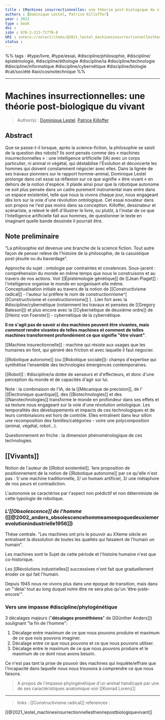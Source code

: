 ```yaml
---
title : [Machines insurrectionnelles: une théorie post-biologique du vivant]
authors : [Dominique Lestel, Patrice Killoffer]
year : 2021
type : book
doi : 
isbn : 978-2-213-71770-8
URI : zotero://select/items/@2021_lestel_machinesinsurrectionnellestheoriepostbiologiquevivant
status : 
---
```


%% tags : #type/livre, #type/essai, #discipline/philosophie, #discipline/épistémologie, #discipline/éthologie #discipline/ia #discipline/technologie #discipline/informatique #discipline/cybernétique #discipline/biologie #cat/société #aoi/cosmotechnique %% 

---

Machines insurrectionnelles: une théorie post-biologique du vivant
===
> Author(s) : [Dominique Lestel](https://fr.wikipedia.org/wiki/Dominique_Lestel), [Patrice Killoffer](https://fr.wikipedia.org/wiki/Patrice_Killoffer)

## Abstract
Que se passe-t-il lorsque, après la science-fiction, la philosophie se saisit de la question des robots? Ils sont pensés comme des « machines insurrectionnelles » : une intelligence artificielle (IA) avec un corps particulier, ni animal ni végétal, qui déstabilise l'Évolution et déconcerte les hommes qui doivent constamment négocier avec elles. Dans la lignée de ses travaux pionniers sur le rapport homme-animal, Dominique Lestel prolonge dans cet essai sa réflexion sur ce que signifie « être vivant » en dehors de la notion d'espèce. Il plaide ainsi pour que la robotique autonome ne soit plus pensée dans un cadre purement instrumental mais entre dans un espace existentiel, telle que nous la vivons chaque jour, nous engageant dès lors sur la voie d'une révolution ontologique. Cet essai novateur dans son propos ne l'est pas moins dans sa conception. Killoffer, dessinateur et scénariste, a relevé le défi d'illustrer le livre, ou plutôt, à l'instar de ce que l'Intelligence artificielle fait aux hommes, de questionner le texte en imaginant quelle bande dessinée il pourrait être.

## Note preliminaire

"La philosophie est devenue une branche de la science fiction. Tout autre façon de penser relève de l'histoire de la philosophie, de la casuistique post-jésuite ou du bavardage". 

Approche du sujet : ontologie par contraintes et covalences. Sous-jacent : compréhension du monde en même temps que nous le construisons et au travers de nos actions. Voir [[Épistémologie génétique]] de [[Jean Piaget]] : l'intelligence organise le monde en sorganisant elle même. Conceptualisation initiale au travers de la notion de [[Constructivisme radical]] - l'auteur lui préfère le nom de constructionnisme^[ [[Constructivisme et constructionnisme]] ] . Lien fort avec la #discipline/cybernétique (notamment les travaux et pensées de [[Gregory Bateson]]) et plus encore avec la [[Cybernétique de deuxième ordre]] de [[Heinz von Foerster]] - cybernétique de la cybernétique.

**Il ne s'agit pas de savoir *si* des machines peuvent être vivantes, mais *comment* rendre vivantes de telles machines et comment de telles machines transforment profondément ce que signifie "être vivant"**.

[[Machine insurectionnelle]] : machine qui résiste aux usages que les humaines en font, qui généré des friction et avec laquelle il faut négocier. 

[[Robotique autonome]] (ou [[Robotique sociale]]): champs d'expertise qui synthétise  l'ensemble des technologies émergences contemporaines. 

[[Robot]] : #discipline/ia dotée de senseurs et d'effecteurs, et donc d'une perception du monde et de capacités d'agir sur lui.

Note : la combinaison de l'IA, de la [[Mécanique de precision]], de l' [[Électronique quantique]], des [[Biotechnologies]] et des [[Nanotechnologies]] transforme le monde en profondeur dans ses effets et sa texture nous engageant sur la voie d'une *révolution ontologique*. Les temporalités des développements et impacts de ces technologiques et de leurs combinaisons est hors de contrôle. Elles entraînent dans leur sillon une recomposition des familles/catégories - voire une polycomposition (animal, végétal, robot...).

Questionnement en friche : la dimension phénoménologique de ces technologies. 

## [[Vivants]]

Notion de l'auteur de [[Robot existentiel]].
1ere proposition de positionnement de la notion de [[Robotique autonome]] par ce qu'elle n'est pas : 1/ une machine traditionnelle,  2/ un humain artificiel, 3/ une métaphore de nos peurs et contradiction. 

L'autonomie se caractérise par l'aspect non prédictif et non déterministe de cette typologie de robotique. 

### *L'[[Obsolescence]] de l'homme* ([[@2002_anders_obsolescencehommeameepoquedeuxiemerevolutionindustrielle1956]])
Thèse centrale. "Les machines ont pris le pouvoir au XXeme siècle en entraînant la dissolution de toutes les qualités qui faisaient de l'humain un humain". 

Les machines sont le Sujet de cette période et l'histoire humaine n'est que co-historique. 

Les [[Révolutions industrielles]] successives n'ont fait que graduellement éroder ce qui fait l'humain. 

Depuis 1945 nous ne vivons plus dans une époque de transition, mais dans un "'delai' tout au long duquel notre être ne sera plus qu'un 'être-juste-encore'".

### Vers une impasse #discipline/phylogénétique 

3 décalages majeurs ("**décalages prométhéens**" de [[Günther Anders]]) soulignant "la fin de l'homme":
1. Décalage entre maximum de ce que nous pouvons produire et maximum de ce que nois pouvons imaginer. 
2. Décalage entre ce que nous pouvons et ce que nous pouvons utiliser. 
3. Décalage entre le maximum de ce que nous pouvons produire et le maximum de ce dont nous avons besoin. 

Ce n'est pas tant la prise de pouvoir des machines qui inquiète/effraie que l'incapacité dans laquelle nous nous trouvons à comprendre ce que nous faisons. 

> A propos de l'impasse phylogénétique d'un animal handicapé par une de ses caractéristiques anatomique voir [[Konrad Lorenz]]

---
> links : [[Constructivisme radical]]
> references :

[[@2021_lestel_machinesinsurrectionnellestheoriepostbiologiquevivant]]